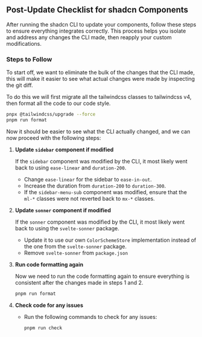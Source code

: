 ## Post-Update Checklist for shadcn Components

After running the shadcn CLI to update your components, follow these steps to ensure everything integrates correctly.
This process helps you isolate and address any changes the CLI made, then reapply your custom modifications.

### Steps to Follow

To start off, we want to eliminate the bulk of the changes that the CLI made, this will make it easier to see what actual changes were made by inspecting the git diff.

To do this we will first migrate all the tailwindcss classes to tailwindcss v4, then format all the code to our code style.

```bash
pnpx @tailwindcss/upgrade --force
pnpm run format
```

Now it should be easier to see what the CLI actually changed, and we can now proceed with the following steps:

1. **Update `sidebar` component if modified**

   If the `sidebar` component was modified by the CLI, it most likely went back to using `ease-linear` and `duration-200`.
   * Change `ease-linear` for the sidebar to `ease-in-out`.
   * Increase the duration from `duration-200` to `duration-300`.
   * If the `sidebar-menu-sub` component was modified, ensure that the `ml-*` classes were not reverted back to `mx-*` classes.

2. **Update `sonner` component if modified**

   If the `sonner` component was modified by the CLI, it most likely went back to using the `svelte-sonner` package.
   * Update it to use our own `ColorSchemeStore` implementation instead of the one from the `svelte-sonner` package.
   * Remove `svelte-sonner` from `package.json`

3. **Run code formatting again**

   Now we need to run the code formatting again to ensure everything is consistent after the changes made in steps 1 and 2.

   ```bash
   pnpm run format
   ```

4. **Check code for any issues**

   * Run the following commands to check for any issues:

     ```bash
     pnpm run check
     ```
